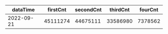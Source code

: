 |dataTime|firstCnt|secondCnt|thirdCnt|fourCnt|
|-|-|-|-|-|
|2022-09-21|45111274|44675111|33586980|7378562|